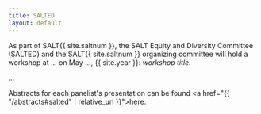 ```yaml
---
title: SALTED
layout: default
---
```


As part of SALT{{ site.saltnum }}, the SALT Equity and Diversity Committee (SALTED) and the SALT{{ site.saltnum }} organizing committee will hold a workshop at ... on May ..., {{ site.year }}: *workshop title*.

...

<!-- 
<ul id="speakers">
<li><a href="https://neurology.georgetown.edu/supalla/">Ted Supalla</a> (Georgetown University)</li>
<li><a href="https://sites.google.com/ucsd.edu/torysampson/">Tory Sampson</a> (Boston University)</li>
<li><a href="https://www.josephchill.com/">Joseph Hill</a> (Rochester Institute of Technology)</li>
<li><a href="https://scholar.harvard.edu/kathryndavidson">Kathryn Davidson</a> (Harvard University)</li>
</ul>
-->

Abstracts for each panelist's presentation can be found <a href="{{ "/abstracts#salted" | relative_url }}">here</a>.
